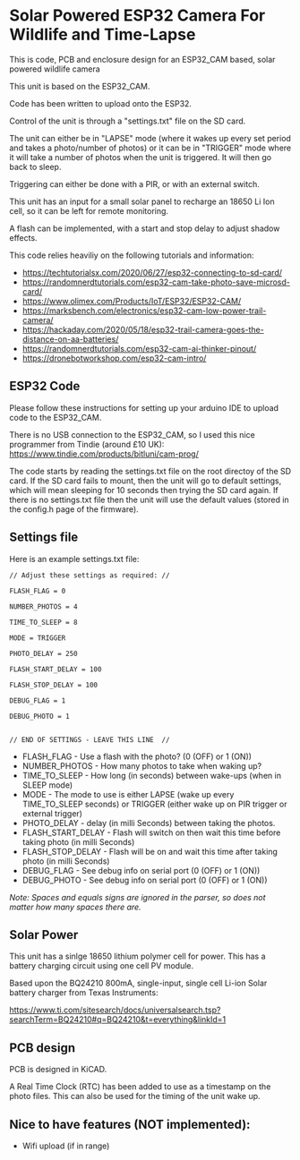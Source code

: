 # Solar Powered ESP32 Camera For Wildlife and Time-Lapse
This is code, PCB and enclosure design for an ESP32_CAM based, solar powered wildlife camera

This unit is based on the ESP32_CAM.

Code has been written to upload onto the ESP32.

Control of the unit is through a "settings.txt" file on the SD card.

The unit can either be in "LAPSE" mode (where it wakes up every set period and takes a photo/number of photos) or it can be in "TRIGGER" mode where it will take a number of photos when the unit is triggered. It will then go back to sleep.

Triggering can either be done with a PIR, or with an external switch.

This unit has an input for a small solar panel to recharge an 18650 Li Ion cell, so it can be left for remote monitoring.

A flash can be implemented, with a start and stop delay to adjust shadow effects.

This code relies heaviliy on the following tutorials and information:

* https://techtutorialsx.com/2020/06/27/esp32-connecting-to-sd-card/
* https://randomnerdtutorials.com/esp32-cam-take-photo-save-microsd-card/
* https://www.olimex.com/Products/IoT/ESP32/ESP32-CAM/
* https://marksbench.com/electronics/esp32-cam-low-power-trail-camera/
* https://hackaday.com/2020/05/18/esp32-trail-camera-goes-the-distance-on-aa-batteries/
* https://randomnerdtutorials.com/esp32-cam-ai-thinker-pinout/
* https://dronebotworkshop.com/esp32-cam-intro/


## ESP32 Code

Please follow these instructions for setting up your arduino IDE to upload code to the ESP32_CAM.

There is no USB connection to the ESP32_CAM, so I used this nice programmer from Tindie (around £10 UK):
https://www.tindie.com/products/bitluni/cam-prog/

The code starts by reading the settings.txt file on the root directoy of the SD card. If the SD card fails to mount, then the unit will go to default settings, which will mean sleeping for 10 seconds then trying the SD card again.
If there is no settings.txt file then the unit will use the default values (stored in the config.h page of the firmware).


## Settings file

Here is an example settings.txt file:


    // Adjust these settings as required: //
    
    FLASH_FLAG = 0

    NUMBER_PHOTOS = 4
    
    TIME_TO_SLEEP = 8
    
    MODE = TRIGGER
    
    PHOTO_DELAY = 250
    
    FLASH_START_DELAY = 100
    
    FLASH_STOP_DELAY = 100
     
    DEBUG_FLAG = 1
    
    DEBUG_PHOTO = 1
    
    
    // END OF SETTINGS - LEAVE THIS LINE  //

* FLASH_FLAG - Use a flash with the photo? (0 (OFF) or 1 (ON))
* NUMBER_PHOTOS - How many photos to take when waking up?
* TIME_TO_SLEEP - How long (in seconds) between wake-ups (when in SLEEP mode)
* MODE - The mode to use is either LAPSE (wake up every TIME_TO_SLEEP seconds) or TRIGGER (either wake up on PIR trigger or external trigger)
* PHOTO_DELAY - delay (in milli Seconds) between taking the photos.
* FLASH_START_DELAY - Flash will switch on then wait this time before taking photo (in milli Seconds)
* FLASH_STOP_DELAY - Flash will be on and wait this time after taking photo (in milli Seconds)
* DEBUG_FLAG - See debug info on serial port (0 (OFF) or 1 (ON))
* DEBUG_PHOTO - See debug info on serial port (0 (OFF) or 1 (ON))

*Note: Spaces and equals signs are ignored in the parser, so does not matter how many spaces there are.*

## Solar Power

This unit has a sinlge 18650 lithium polymer cell for power. This has a battery charging circuit using one cell PV module.

Based upon the BQ24210 800mA, single-input, single cell Li-ion Solar battery charger from Texas Instruments:

https://www.ti.com/sitesearch/docs/universalsearch.tsp?searchTerm=BQ24210#q=BQ24210&t=everything&linkId=1

## PCB design

PCB is designed in KiCAD.

A Real Time Clock (RTC) has been added to use as a timestamp on the photo files. This can also be used for the timing of the unit wake up.

## Nice to have features (NOT implemented):

* Wifi upload (if in range)



